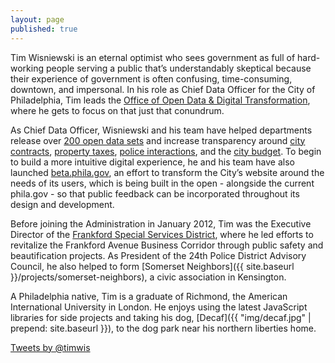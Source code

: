 ```yaml
---
layout: page
published: true
---
```


Tim Wisniewski is an eternal optimist who sees government as full of hard-working people serving a public that’s understandably skeptical because their experience of government is often confusing, time-consuming, downtown, and impersonal. In his role as Chief Data Officer for the City of Philadelphia, Tim leads the [Office of Open Data & Digital Transformation](https://beta.phila.gov/departments/office-of-open-data-and-digital-transformation/), where he gets to focus on that just that conundrum.

As Chief Data Officer, Wisniewski and his team have helped departments release over [200 open data sets](https://www.opendataphilly.org/dataset?organization=city-of-philadelphia) and increase transparency around [city contracts](http://www.phila.gov/contracts/data), [property taxes](https://data.phila.gov/visualizations/property-tax-balances), [police interactions](http://philadelphia.maps.arcgis.com/apps/MapJournal/index.html?appid=d498be2dde18426193679f5e9ce0e6e5), and the [city budget](http://www.phila.gov/openbudget). To begin to build a more intuitive digital experience, he and his team have also launched [beta.phila.gov](https://beta.phila.gov), an effort to transform the City’s website around the needs of its users, which is being built in the open - alongside the current phila.gov - so that public feedback can be incorporated throughout its design and development.

Before joining the Administration in January 2012, Tim was the Executive Director of the [Frankford Special Services District](http://en.wikipedia.org/wiki/Frankford_Special_Services_District_of_Philadelphia), where he led efforts to revitalize the Frankford Avenue Business Corridor through public safety and beautification projects. As President of the 24th Police District Advisory Council, he also helped to form [Somerset Neighbors]({{ site.baseurl }}/projects/somerset-neighbors), a civic association in Kensington.

A Philadelphia native, Tim is a graduate of Richmond, the American International University in London. He enjoys using the latest JavaScript libraries for side projects and taking his dog, [Decaf]({{ "img/decaf.jpg" | prepend: site.baseurl }}), to the dog park near his northern liberties home.

<p>
  <a class="twitter-timeline"
    href="https://twitter.com/timwis"
    data-widget-id="352484673072541697"
    data-chrome="transparent noborders nofooter">
  Tweets by @timwis
  </a><br />
  <script>// <![CDATA[
  !function(d,s,id){var js,fjs=d.getElementsByTagName(s)[0],p=/^http:/.test(d.location)?'http':'https';if(!d.getElementById(id)){js=d.createElement(s);js.id=id;js.src=p+"://platform.twitter.com/widgets.js";fjs.parentNode.insertBefore(js,fjs);}}(document,"script","twitter-wjs");
  // ]]&gt;</script>
</p>
